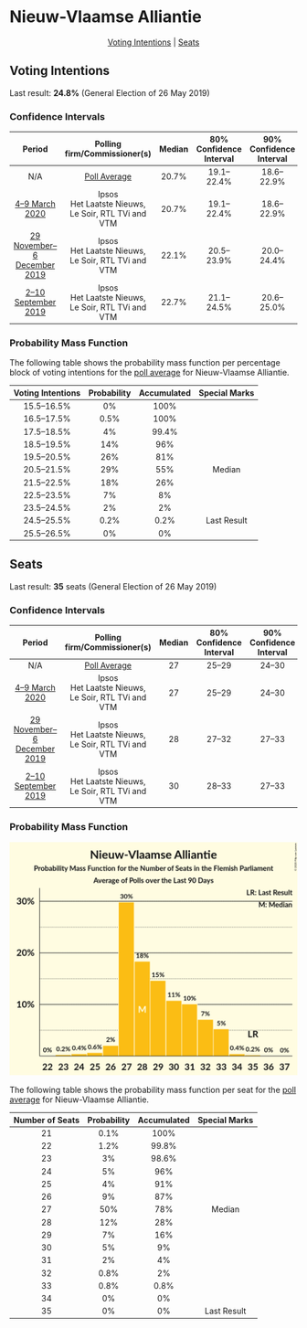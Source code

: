 # Nieuw-Vlaamse Alliantie

<p align="center"><a href="#voting-intentions">Voting Intentions</a> | <a href="#seats">Seats</a></p>

## Voting Intentions

Last result: **24.8%** (General Election of 26 May 2019)

### Confidence Intervals

| Period     | Polling firm/Commissioner(s) | Median | 80% Confidence Interval | 90% Confidence Interval | 95% Confidence Interval | 99% Confidence Interval |
|:----------:|:----------------:|:-----------:|:-----------------------:|:-----------------------:|:-----------------------:|:-----------------------:|
| N/A | [Poll Average](average.html) | 20.7% | 19.1–22.4% | 18.6–22.9% | 18.2–23.3% | 17.5–24.2% |
| [4–9 March 2020](2020-03-09-Ipsos.html) | Ipsos <br> Het Laatste Nieuws, Le Soir, RTL TVi and VTM | 20.7% | 19.1–22.4% | 18.6–22.9% | 18.2–23.4% | 17.5–24.2% |
| [29 November–6 December 2019](2019-12-06-Ipsos.html) | Ipsos <br> Het Laatste Nieuws, Le Soir, RTL TVi and VTM | 22.1% | 20.5–23.9% | 20.0–24.4% | 19.6–24.8% | 18.9–25.7% |
| [2–10 September 2019](2019-09-10-Ipsos.html) | Ipsos <br> Het Laatste Nieuws, Le Soir, RTL TVi and VTM | 22.7% | 21.1–24.5% | 20.6–25.0% | 20.2–25.4% | 19.4–26.3% |

### Probability Mass Function

The following table shows the probability mass function per percentage block of voting intentions for the [poll average](average.html) for Nieuw-Vlaamse Alliantie.

| Voting Intentions | Probability | Accumulated | Special Marks |
|:-----------------:|:-----------:|:-----------:|:-------------:|
| 15.5–16.5% | 0% | 100% |  |
| 16.5–17.5% | 0.5% | 100% |  |
| 17.5–18.5% | 4% | 99.4% |  |
| 18.5–19.5% | 14% | 96% |  |
| 19.5–20.5% | 26% | 81% |  |
| 20.5–21.5% | 29% | 55% | Median |
| 21.5–22.5% | 18% | 26% |  |
| 22.5–23.5% | 7% | 8% |  |
| 23.5–24.5% | 2% | 2% |  |
| 24.5–25.5% | 0.2% | 0.2% | Last Result |
| 25.5–26.5% | 0% | 0% |  |


## Seats

Last result: **35** seats (General Election of 26 May 2019)

### Confidence Intervals

| Period     | Polling firm/Commissioner(s) | Median | 80% Confidence Interval | 90% Confidence Interval | 95% Confidence Interval | 99% Confidence Interval |
|:----------:|:----------------:|:------:|:-----------------------:|:-----------------------:|:-----------------------:|:-----------------------:|
| N/A | [Poll Average](average.html) | 27 | 25–29 | 24–30 | 23–31 | 22–33 |
| [4–9 March 2020](2020-03-09-Ipsos.html) | Ipsos <br> Het Laatste Nieuws, Le Soir, RTL TVi and VTM | 27 | 25–29 | 24–30 | 23–31 | 22–33 |
| [29 November–6 December 2019](2019-12-06-Ipsos.html) | Ipsos <br> Het Laatste Nieuws, Le Soir, RTL TVi and VTM | 28 | 27–32 | 27–33 | 26–33 | 24–34 |
| [2–10 September 2019](2019-09-10-Ipsos.html) | Ipsos <br> Het Laatste Nieuws, Le Soir, RTL TVi and VTM | 30 | 28–33 | 27–33 | 27–34 | 27–35 |

### Probability Mass Function

![Graph with seats probability mass function not yet produced](average-seats-pmf-nieuw-vlaamsealliantie.png "Seats Probability Mass Function")

The following table shows the probability mass function per seat for the [poll average](average.html) for Nieuw-Vlaamse Alliantie.

| Number of Seats | Probability | Accumulated | Special Marks |
|:---------------:|:-----------:|:-----------:|:-------------:|
| 21 | 0.1% | 100% |  |
| 22 | 1.2% | 99.8% |  |
| 23 | 3% | 98.6% |  |
| 24 | 5% | 96% |  |
| 25 | 4% | 91% |  |
| 26 | 9% | 87% |  |
| 27 | 50% | 78% | Median |
| 28 | 12% | 28% |  |
| 29 | 7% | 16% |  |
| 30 | 5% | 9% |  |
| 31 | 2% | 4% |  |
| 32 | 0.8% | 2% |  |
| 33 | 0.8% | 0.8% |  |
| 34 | 0% | 0% |  |
| 35 | 0% | 0% | Last Result |


